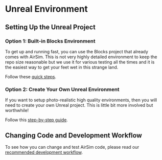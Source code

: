 # Unreal Environment

## Setting Up the Unreal Project

### Option 1: Built-in Blocks Environment
To get up and running fast, you can use the Blocks project that already comes with AirSim. This is not very highly detailed environment to keep the repo size reasonable but we use it for various testing all the times and it is the easiest way to get your feet wet in this strange land. 

Follow these [quick steps](unreal_blocks.md).

### Option 2: Create Your Own Unreal Environment
If you want to setup photo-realistic high quality environments, then you will need to create your own Unreal project. This is little bit more involved but worthwhile! 

Follow this [step-by-step guide](unreal_custenv.md). 

## Changing Code and Development Workflow
To see how you can change and test AirSim code, please read our [recommended development workflow](dev_workflow.md).


